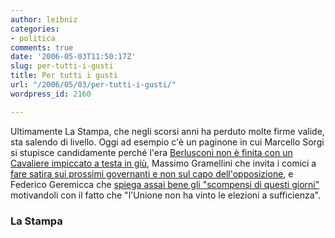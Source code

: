 ```yaml
---
author: leibniz
categories:
- politica
comments: true
date: '2006-05-03T11:50:17Z'
slug: per-tutti-i-gusti
title: Per tutti i gusti
url: "/2006/05/03/per-tutti-i-gusti/"
wordpress_id: 2160

---
```

Ultimamente La Stampa, che negli scorsi anni ha perduto molte firme valide, sta salendo di livello. Oggi ad esempio c'è un paginone in cui Marcello Sorgi si stupisce candidamente perché l'era [Berlusconi non è finita con un Cavaliere impiccato a testa in giù](http://www.lastampa.it/cmstp/rubriche/girata.asp?ID_articolo=938&ID_blog=25&ID_sezione=29), Massimo Gramellini che invita i comici a [fare satira sui prossimi governanti e non sul capo dell'opposizione](http://www.lastampa.it/cmstp/rubriche/girata.asp?ID_articolo=939&ID_blog=25&ID_sezione=29), e Federico Geremicca che [spiega assai bene gli "scompensi di questi giorni"](http://www.lastampa.it/cmstp/rubriche/girata.asp?ID_articolo=939&ID_blog=25&ID_sezione=29) motivandoli con il fatto che "l'Unione non ha vinto le elezioni a sufficienza".




### La Stampa
